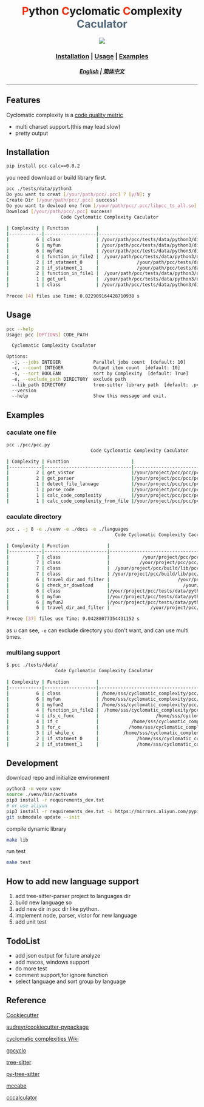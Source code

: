 <div align="center">
    <h1><span style="color:#F42C04;">P</span>ython <span style="color:#F42C04;">C</span>yclomatic <span style="color:#F42C04;">C</span>omplexity <span style="color:#53687E;">Caculator</span></h1>
    <a href="https://pypi.org/project/pcc-calc/"><img src="https://badge.fury.io/py/pcc-calc.svg"></img></a>
    <h3>
        <a href="#Installation">Installation</a>
        <span> | </span>
        <a href="#Usage">Usage</a>
        <span> | </span>
        <a href="#Examples">Examples</a>
    </h3>
    <h5>
        <a href="./README.md">English</a>
        <span> | </span>
        <a href="./docs/README.zh-CN.md">简体中文</a>
    </h5>
</div>


***


## Features

Cyclomatic complexity is a [code quality metric](https://en.wikipedia.org/wiki/Software_metric)

- multi charset support.(this may lead slow)
- pretty output


## Installation

```bash
pip install pcc-calc==0.0.2
```

you need download or build library first.

```bash
pcc ./tests/data/python3 
Do you want to creat [/your/path/pcc/.pcc] ? [y/N]: y
Create Dir [/your/path/pcc/.pcc] success!
Do you want to dowload one from [/your/path/pcc/.pcc/libpcc_ts_all.so] ? [y/N]: y
Download [/your/path/pcc/.pcc] success!
                    Code Cyclomatic Complexity Caculator                                       
                                                                                                                 
| Complexity | Function          |                                                    File |
|------------|-------------------|---------------------------------------------------------|
|          6 | class             | /your/path/pcc/tests/data/python3/directory/class.py:15 |
|          6 | myfun             | /your/path/pcc/tests/data/python3/directory/class.py:32 |
|          6 | myfun2            | /your/path/pcc/tests/data/python3/directory/class.py:52 |
|          4 | function_in_file2 |  /your/path/pcc/tests/data/python3/directory/file2.py:1 |
|          2 | if_statment_0     |              /your/path/pcc/tests/data/python3/ifs.py:2 |
|          2 | if_statment_1     |              /your/path/pcc/tests/data/python3/ifs.py:8 |
|          2 | function_in_file1 |  /your/path/pcc/tests/data/python3/directory/file1.py:1 |
|          1 | get_url           |  /your/path/pcc/tests/data/python3/directory/class.py:7 |
|          1 | class             | /your/path/pcc/tests/data/python3/directory/class.py:12 |
                                                                                                                 
Procee [4] files use Time: 0.022909164428710938 s
```


## Usage

```bash
pcc --help
Usage: pcc [OPTIONS] CODE_PATH

  Cyclomatic Complexity Caculator

Options:
  -j, --jobs INTEGER            Parallel jobs count  [default: 10]
  -c, --count INTEGER           Output item count  [default: 10]
  -s, --sort BOOLEAN            sort by Complexity  [default: True]
  -e, --exclude_path DIRECTORY  exclude path
  --lib_path DIRECTORY          tree-sitter library path  [default: .pcc/]
  --version
  --help                        Show this message and exit.
```


## Examples

### caculate one file

```bash
pcc ./pcc/pcc.py
                               Code Cyclomatic Complexity Caculator

| Complexity | Function                       |                           File |
|------------|--------------------------------|--------------------------------|
|          2 | get_vistor                     |/your/project/pcc/pcc/pcc.py:19 |
|          2 | get_parser                     |/your/project/pcc/pcc/pcc.py:26 |
|          1 | detect_file_lanuage            |/your/project/pcc/pcc/pcc.py:14 |
|          1 | parse_code                     |/your/project/pcc/pcc/pcc.py:33 |
|          1 | calc_code_complexity           |/your/project/pcc/pcc/pcc.py:37 |
|          1 | calc_code_complexity_from_file |/your/project/pcc/pcc/pcc.py:49 |
```

### caculate directory

```bash
pcc . -j 8 -e ./venv -e ./docs -e ./languages
                                        Code Cyclomatic Complexity Caculator

| Complexity | Function              |                                                      File |
|------------|-----------------------|-----------------------------------------------------------|
|          7 | class                 |            /your/project/pcc/pcc/python/vistor_impl.py:94 |
|          7 | class                 |           /your/project/pcc/pcc/python/vistor_impl.py:117 |
|          7 | class                 |  /your/project/pcc/build/lib/pcc/python/vistor_impl.py:94 |
|          7 | class                 | /your/project/pcc/build/lib/pcc/python/vistor_impl.py:117 |
|          6 | travel_dir_and_filter |                         /your/project/pcc/pcc/utils.py:33 |
|          6 | check_or_download     |                           /your/project/pcc/pcc/cli.py:38 |
|          6 | class                 |/your/project/pcc/tests/data/python3/directory/class.py:15 |
|          6 | myfun                 |/your/project/pcc/tests/data/python3/directory/class.py:32 |
|          6 | myfun2                |/your/project/pcc/tests/data/python3/directory/class.py:52 |
|          6 | travel_dir_and_filter |               /your/project/pcc/build/lib/pcc/utils.py:33 |

Procee [37] files use Time: 0.04288077354431152 s
```

as u can see, `-e` can exclude directory you don't want, and can use multi times.

### multilang support

```bash
$ pcc ./tests/data/       
                  Code Cyclomatic Complexity Caculator                                       
                                                                                                                 
| Complexity | Function          |                                                                         File |
|------------|-------------------|------------------------------------------------------------------------------|
|          6 | class             | /home/sss/cyclomatic_complexity/pcc/tests/data/python3/directory/class.py:15 |
|          6 | myfun             | /home/sss/cyclomatic_complexity/pcc/tests/data/python3/directory/class.py:32 |
|          6 | myfun2            | /home/sss/cyclomatic_complexity/pcc/tests/data/python3/directory/class.py:52 |
|          4 | function_in_file2 |  /home/sss/cyclomatic_complexity/pcc/tests/data/python3/directory/file2.py:1 |
|          4 | ifs_c_func        |                     /home/sss/cyclomatic_complexity/pcc/tests/data/c/ifs.c:1 |
|          4 | if_c              |            /home/sss/cyclomatic_complexity/pcc/tests/data/c/directory/if.c:1 |
|          3 | for_c             |           /home/sss/cyclomatic_complexity/pcc/tests/data/c/directory/for.c:1 |
|          3 | if_while_c        |         /home/sss/cyclomatic_complexity/pcc/tests/data/c/directory/while.c:1 |
|          2 | if_statment_0     |              /home/sss/cyclomatic_complexity/pcc/tests/data/python3/ifs.py:2 |
|          2 | if_statment_1     |              /home/sss/cyclomatic_complexity/pcc/tests/data/python3/ifs.py:8 |
```

## Development

download repo and initialize environment

```bash
python3 -m venv venv
source ./venv/bin/activate
pip3 install -r requirements_dev.txt
# or use aliyun
pip3 install -r requirements_dev.txt -i https://mirrors.aliyun.com/pypi/simple/
git submodule update --init
```

compile dynamic library

```bash
make lib
```

run test

```bash
make test
```


## How to add new language support

1. add tree-sitter-parser project to languages dir
2. build new language so
3. add new dir in `pcc` dir like python.
4. implement node, parser, vistor for new language
5. add unit test

## TodoList

- add json output for future analyze
- add macos, windows support
- do more test
- comment support,for ignore function
- select language and sort group by language

## Reference

[Cookiecutter](https://github.com/audreyr/cookiecutter)  

[audreyr/cookiecutter-pypackage](https://github.com/audreyr/cookiecutter-pypackage)

[cyclomatic complexities Wiki](https://en.wikipedia.org/wiki/Cyclomatic_complexity)

[gocyclo](https://github.com/fzipp/gocyclo)

[tree-sitter](https://github.com/tree-sitter/tree-sitter)

[py-tree-sitter](https://github.com/tree-sitter/py-tree-sitter)

[mccabe](https://github.com/PyCQA/mccabe)

[cccalculator](https://github.com/xiaomizhou/cccalculator)



